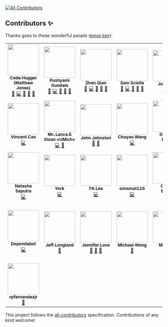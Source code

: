 
<!-- ALL-CONTRIBUTORS-BADGE:START - Do not remove or modify this section -->
[![All Contributors](https://img.shields.io/badge/all_contributors-29-orange.svg?style=flat-square)](#contributors-)
<!-- ALL-CONTRIBUTORS-BADGE:END -->
## Contributors ✨

Thanks goes to these wonderful people ([emoji key](https://allcontributors.org/docs/en/emoji-key)):

<!-- ALL-CONTRIBUTORS-LIST:START - Do not remove or modify this section -->
<!-- prettier-ignore-start -->
<!-- markdownlint-disable -->
<table>
  <tr>
    <td align="center"><a href="https://github.com/jonespm"><img src="https://avatars.githubusercontent.com/u/27447?v=4?s=100" width="100px;" alt=""/><br /><sub><b>Code Hugger (Matthew Jones)</b></sub></a><br /><a href="#maintenance-jonespm" title="Maintenance">🚧</a> <a href="https://github.com/tl-its-umich-edu/My Learning Analytics/commits?author=jonespm" title="Code">💻</a> <a href="https://github.com/tl-its-umich-edu/My Learning Analytics/pulls?q=is%3Apr+reviewed-by%3Ajonespm" title="Reviewed Pull Requests">👀</a> <a href="https://github.com/tl-its-umich-edu/My Learning Analytics/issues?q=author%3Ajonespm" title="Bug reports">🐛</a> <a href="#ideas-jonespm" title="Ideas, Planning, & Feedback">🤔</a></td>
    <td align="center"><a href="https://github.com/pushyamig"><img src="https://avatars.githubusercontent.com/u/8579775?v=4?s=100" width="100px;" alt=""/><br /><sub><b>Pushyami Gundala</b></sub></a><br /><a href="#maintenance-pushyamig" title="Maintenance">🚧</a> <a href="https://github.com/tl-its-umich-edu/My Learning Analytics/commits?author=pushyamig" title="Code">💻</a> <a href="https://github.com/tl-its-umich-edu/My Learning Analytics/pulls?q=is%3Apr+reviewed-by%3Apushyamig" title="Reviewed Pull Requests">👀</a> <a href="https://github.com/tl-its-umich-edu/My Learning Analytics/issues?q=author%3Apushyamig" title="Bug reports">🐛</a> <a href="#ideas-pushyamig" title="Ideas, Planning, & Feedback">🤔</a></td>
    <td align="center"><a href="https://github.com/zqian"><img src="https://avatars.githubusercontent.com/u/359944?v=4?s=100" width="100px;" alt=""/><br /><sub><b>Zhen Qian</b></sub></a><br /><a href="#maintenance-zqian" title="Maintenance">🚧</a> <a href="https://github.com/tl-its-umich-edu/My Learning Analytics/commits?author=zqian" title="Code">💻</a> <a href="https://github.com/tl-its-umich-edu/My Learning Analytics/pulls?q=is%3Apr+reviewed-by%3Azqian" title="Reviewed Pull Requests">👀</a> <a href="https://github.com/tl-its-umich-edu/My Learning Analytics/issues?q=author%3Azqian" title="Bug reports">🐛</a> <a href="#ideas-zqian" title="Ideas, Planning, & Feedback">🤔</a></td>
    <td align="center"><a href="https://github.com/ssciolla"><img src="https://avatars.githubusercontent.com/u/35741256?v=4?s=100" width="100px;" alt=""/><br /><sub><b>Sam Sciolla</b></sub></a><br /><a href="#maintenance-ssciolla" title="Maintenance">🚧</a> <a href="https://github.com/tl-its-umich-edu/My Learning Analytics/commits?author=ssciolla" title="Code">💻</a> <a href="https://github.com/tl-its-umich-edu/My Learning Analytics/pulls?q=is%3Apr+reviewed-by%3Assciolla" title="Reviewed Pull Requests">👀</a> <a href="https://github.com/tl-its-umich-edu/My Learning Analytics/issues?q=author%3Assciolla" title="Bug reports">🐛</a> <a href="#ideas-ssciolla" title="Ideas, Planning, & Feedback">🤔</a></td>
    <td align="center"><a href="https://github.com/justin0022"><img src="https://avatars.githubusercontent.com/u/8836578?v=4?s=100" width="100px;" alt=""/><br /><sub><b>Justin Lee</b></sub></a><br /><a href="https://github.com/tl-its-umich-edu/My Learning Analytics/issues?q=author%3Ajustin0022" title="Bug reports">🐛</a> <a href="#ideas-justin0022" title="Ideas, Planning, & Feedback">🤔</a> <a href="#design-justin0022" title="Design">🎨</a></td>
    <td align="center"><a href="https://github.com/chrisrowland"><img src="https://avatars.githubusercontent.com/u/11380248?v=4?s=100" width="100px;" alt=""/><br /><sub><b>Chris Rowland</b></sub></a><br /><a href="https://github.com/tl-its-umich-edu/My Learning Analytics/issues?q=author%3Achrisrowland" title="Bug reports">🐛</a> <a href="https://github.com/tl-its-umich-edu/My Learning Analytics/commits?author=chrisrowland" title="Code">💻</a></td>
    <td align="center"><a href="https://github.com/andrew-gardener"><img src="https://avatars.githubusercontent.com/u/3082802?v=4?s=100" width="100px;" alt=""/><br /><sub><b>Andrew Gardener</b></sub></a><br /><a href="https://github.com/tl-its-umich-edu/My Learning Analytics/issues?q=author%3Aandrew-gardener" title="Bug reports">🐛</a> <a href="https://github.com/tl-its-umich-edu/My Learning Analytics/commits?author=andrew-gardener" title="Code">💻</a> <a href="#ideas-andrew-gardener" title="Ideas, Planning, & Feedback">🤔</a></td>
  </tr>
  <tr>
    <td align="center"><a href="https://github.com/vjcao"><img src="https://avatars.githubusercontent.com/u/33735083?v=4?s=100" width="100px;" alt=""/><br /><sub><b>Vincent Cao</b></sub></a><br /><a href="https://github.com/tl-its-umich-edu/My Learning Analytics/commits?author=vjcao" title="Code">💻</a></td>
    <td align="center"><a href="https://github.com/lsloan"><img src="https://avatars.githubusercontent.com/u/20786?v=4?s=100" width="100px;" alt=""/><br /><sub><b>Mr. Lance E Sloan «UMich»</b></sub></a><br /><a href="https://github.com/tl-its-umich-edu/My Learning Analytics/commits?author=lsloan" title="Code">💻</a> <a href="https://github.com/tl-its-umich-edu/My Learning Analytics/issues?q=author%3Alsloan" title="Bug reports">🐛</a></td>
    <td align="center"><a href="https://www.linkedin.com/in/john-johnston-9479627/"><img src="https://avatars.githubusercontent.com/u/5633290?v=4?s=100" width="100px;" alt=""/><br /><sub><b>John Johnston</b></sub></a><br /><a href="#ideas-johnpj" title="Ideas, Planning, & Feedback">🤔</a> <a href="#design-johnpj" title="Design">🎨</a></td>
    <td align="center"><a href="https://github.com/Adonais0"><img src="https://avatars.githubusercontent.com/u/31697300?v=4?s=100" width="100px;" alt=""/><br /><sub><b>Chuyao Wang</b></sub></a><br /><a href="https://github.com/tl-its-umich-edu/My Learning Analytics/commits?author=Adonais0" title="Code">💻</a></td>
    <td align="center"><a href="https://www.linkedin.com/in/dugandaniel"><img src="https://avatars.githubusercontent.com/u/7157421?v=4?s=100" width="100px;" alt=""/><br /><sub><b>Daniel R. Dugan</b></sub></a><br /><a href="https://github.com/tl-its-umich-edu/My Learning Analytics/commits?author=DanielDugan" title="Code">💻</a></td>
    <td align="center"><a href="https://soohyunkim.github.io/"><img src="https://avatars.githubusercontent.com/u/15352629?v=4?s=100" width="100px;" alt=""/><br /><sub><b>Soo Kim</b></sub></a><br /><a href="https://github.com/tl-its-umich-edu/My Learning Analytics/commits?author=soohyunkim" title="Code">💻</a></td>
    <td align="center"><a href="https://github.com/miller11"><img src="https://avatars.githubusercontent.com/u/1325198?v=4?s=100" width="100px;" alt=""/><br /><sub><b>Ross Miller</b></sub></a><br /><a href="https://github.com/tl-its-umich-edu/My Learning Analytics/commits?author=miller11" title="Code">💻</a></td>
  </tr>
  <tr>
    <td align="center"><a href="https://github.com/saputran"><img src="https://avatars.githubusercontent.com/u/44738429?v=4?s=100" width="100px;" alt=""/><br /><sub><b>Natasha Saputra</b></sub></a><br /><a href="https://github.com/tl-its-umich-edu/My Learning Analytics/commits?author=saputran" title="Code">💻</a></td>
    <td align="center"><a href="https://github.com/jpyan"><img src="https://avatars.githubusercontent.com/u/35250601?v=4?s=100" width="100px;" alt=""/><br /><sub><b>York</b></sub></a><br /><a href="https://github.com/tl-its-umich-edu/My Learning Analytics/commits?author=jpyan" title="Code">💻</a></td>
    <td align="center"><a href="https://github.com/tkleepsu"><img src="https://avatars.githubusercontent.com/u/3495971?v=4?s=100" width="100px;" alt=""/><br /><sub><b>TK Lee</b></sub></a><br /><a href="https://github.com/tl-its-umich-edu/My Learning Analytics/commits?author=tkleepsu" title="Code">💻</a></td>
    <td align="center"><a href="https://github.com/simsmat116"><img src="https://avatars.githubusercontent.com/u/46581282?v=4?s=100" width="100px;" alt=""/><br /><sub><b>simsmat116</b></sub></a><br /><a href="https://github.com/tl-its-umich-edu/My Learning Analytics/commits?author=simsmat116" title="Code">💻</a></td>
    <td align="center"><a href="https://www.codacy.com/"><img src="https://avatars.githubusercontent.com/u/23704769?v=4?s=100" width="100px;" alt=""/><br /><sub><b>Codacy Badger</b></sub></a><br /><a href="https://github.com/tl-its-umich-edu/My Learning Analytics/commits?author=codacy-badger" title="Code">💻</a></td>
    <td align="center"><a href="https://github.com/yuandrew"><img src="https://avatars.githubusercontent.com/u/25187103?v=4?s=100" width="100px;" alt=""/><br /><sub><b>Andrew Yuan</b></sub></a><br /><a href="https://github.com/tl-its-umich-edu/My Learning Analytics/commits?author=yuandrew" title="Code">💻</a></td>
    <td align="center"><a href="https://github.com/jacobmal"><img src="https://avatars.githubusercontent.com/u/46611530?v=4?s=100" width="100px;" alt=""/><br /><sub><b>jacobmal</b></sub></a><br /><a href="https://github.com/tl-its-umich-edu/My Learning Analytics/commits?author=jacobmal" title="Code">💻</a></td>
  </tr>
  <tr>
    <td align="center"><a href="https://github.com/features/security"><img src="https://avatars.githubusercontent.com/u/27347476?v=4?s=100" width="100px;" alt=""/><br /><sub><b>Dependabot</b></sub></a><br /><a href="https://github.com/tl-its-umich-edu/My Learning Analytics/commits?author=dependabot" title="Code">💻</a></td>
    <td align="center"><a href="https://github.com/jlongland"><img src="https://avatars.githubusercontent.com/u/211830?v=4?s=100" width="100px;" alt=""/><br /><sub><b>Jeff Longland</b></sub></a><br /><a href="https://github.com/tl-its-umich-edu/My Learning Analytics/issues?q=author%3Ajlongland" title="Bug reports">🐛</a></td>
    <td align="center"><a href="https://github.com/jennlove-um"><img src="https://avatars.githubusercontent.com/u/39634416?v=4?s=100" width="100px;" alt=""/><br /><sub><b>Jennifer Love</b></sub></a><br /><a href="https://github.com/tl-its-umich-edu/My Learning Analytics/commits?author=jennlove-um" title="Documentation">📖</a> <a href="#ideas-jennlove-um" title="Ideas, Planning, & Feedback">🤔</a> <a href="#research-jennlove-um" title="Research">🔬</a></td>
    <td align="center"><a href="https://github.com/mcrwong"><img src="https://avatars.githubusercontent.com/u/6541192?v=4?s=100" width="100px;" alt=""/><br /><sub><b>Michael Wong</b></sub></a><br /><a href="https://github.com/tl-its-umich-edu/My Learning Analytics/issues?q=author%3Amcrwong" title="Bug reports">🐛</a></td>
    <td align="center"><a href="https://github.com/kaaaka1995"><img src="https://avatars.githubusercontent.com/u/30205030?v=4?s=100" width="100px;" alt=""/><br /><sub><b>Mengdan</b></sub></a><br /><a href="https://github.com/tl-its-umich-edu/My Learning Analytics/issues?q=author%3Akaaaka1995" title="Bug reports">🐛</a> <a href="#design-kaaaka1995" title="Design">🎨</a></td>
    <td align="center"><a href="https://www.huntr.dev/"><img src="https://avatars.githubusercontent.com/u/61279246?v=4?s=100" width="100px;" alt=""/><br /><sub><b>huntr.dev &#124; protect open source software</b></sub></a><br /><a href="https://github.com/tl-its-umich-edu/My Learning Analytics/issues?q=author%3Ahuntr-helper" title="Bug reports">🐛</a></td>
    <td align="center"><a href="https://github.com/GitGators"><img src="https://avatars.githubusercontent.com/u/81310387?v=4?s=100" width="100px;" alt=""/><br /><sub><b>GitGators</b></sub></a><br /><a href="https://github.com/tl-its-umich-edu/My Learning Analytics/issues?q=author%3AGitGators" title="Bug reports">🐛</a></td>
  </tr>
  <tr>
    <td align="center"><a href="https://github.com/rpfernandezjr"><img src="https://avatars.githubusercontent.com/u/9626715?v=4?s=100" width="100px;" alt=""/><br /><sub><b>rpfernandezjr</b></sub></a><br /><a href="https://github.com/tl-its-umich-edu/My Learning Analytics/issues?q=author%3Arpfernandezjr" title="Bug reports">🐛</a></td>
  </tr>
</table>

<!-- markdownlint-restore -->
<!-- prettier-ignore-end -->

<!-- ALL-CONTRIBUTORS-LIST:END -->

This project follows the [all-contributors](https://github.com/all-contributors/all-contributors) specification. Contributions of any kind welcome!